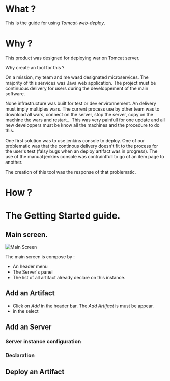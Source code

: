 # What ? 

This is the guide for using _Tomcat-web-deploy_.

# Why ?

This product was designed for deploying war on Tomcat server. 

Why create  an tool for this ?  

On a mission, my team and me wasd designated microservices. The majority of this services was Java web application. The project must be continuous delivery for users during the developpement of the main software. 

None infrastructure was built for test or dev environnement. An delivery must imply multiples wars. The current process use by other team was to download all wars, connect on the server, stop the server, copy on the machine the wars and restart...
This was very painfull for one update and all new developpers must be know all the machines and the procedure to do this. 

One first solution was to use jenkins console to deploy. One of our problematic was that the continous delivery doesn't fit to the process for the user's test (falsy bugs when an deploy artifact was in progress). The use of the manual jenkins console was contraintfull to go of an item page to another.

The creation of this tool was the response of that problematic.

# How ?

    

# The Getting Started guide.

## Main screen.

![Main Screen](/images/help/Tomcat-Web-Deploy-Main.png)

The main screen is compose by :

* An header menu
* The Server's panel
* The list of all artifact already declare on this instance.

## Add an Artifact

* Click on _Add_ in the header bar. The _Add Artifact_ is must be appear.
* in the select

## Add an Server

### Server instance configuration

### Declaration

## Deploy an Artifact



